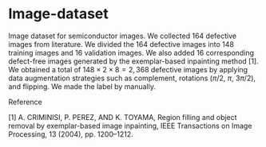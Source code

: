 # Image-dataset
Image dataset for semiconductor images.
We collected $164$ defective images from literature.
We divided the $164$ defective images into $148$ training images and $16$ validation images.
We also added $16$ corresponding defect-free images generated by the exemplar-based inpainting method [1].
We obtained a total of $148\times2\times8=2,368$ defective images by applying data augmentation strategies such as complement, rotations ($\pi/2$, $\pi$, $3\pi/2$), and flipping.
We made the label by manually.

Reference

[1] A. CRIMINISI, P. PEREZ, AND K. TOYAMA, Region filling and object removal by exemplar-based image
inpainting, IEEE Transactions on Image Processing, 13 (2004), pp. 1200–1212.
